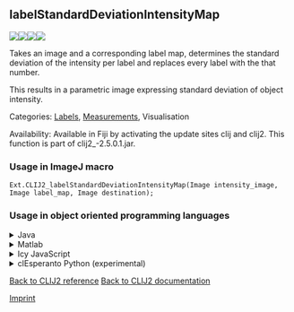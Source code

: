 ## labelStandardDeviationIntensityMap
<img src="images/mini_empty_logo.png"/><img src="images/mini_empty_logo.png"/><img src="images/mini_clijx_logo.png"/><img src="images/mini_cle_logo.png"/>

Takes an image and a corresponding label map, determines the standard deviation of the intensity per label and replaces every label with the that number.

This results in a parametric image expressing standard deviation of object intensity.

Categories: [Labels](https://clij.github.io/clij2-docs/reference__label), [Measurements](https://clij.github.io/clij2-docs/reference__measurement), Visualisation

Availability: Available in Fiji by activating the update sites clij and clij2.
This function is part of clij2_-2.5.0.1.jar.

### Usage in ImageJ macro
```
Ext.CLIJ2_labelStandardDeviationIntensityMap(Image intensity_image, Image label_map, Image destination);
```


### Usage in object oriented programming languages



<details>

<summary>
Java
</summary>
<pre class="highlight">// init CLIJ and GPU
import net.haesleinhuepf.clij2.CLIJ2;
import net.haesleinhuepf.clij.clearcl.ClearCLBuffer;
CLIJ2 clij2 = CLIJ2.getInstance();

// get input parameters
ClearCLBuffer intensity_image = clij2.push(intensity_imageImagePlus);
ClearCLBuffer label_map = clij2.push(label_mapImagePlus);
destination = clij2.create(intensity_image);
</pre>

<pre class="highlight">
// Execute operation on GPU
clij2.labelStandardDeviationIntensityMap(intensity_image, label_map, destination);
</pre>

<pre class="highlight">
// show result
destinationImagePlus = clij2.pull(destination);
destinationImagePlus.show();

// cleanup memory on GPU
clij2.release(intensity_image);
clij2.release(label_map);
clij2.release(destination);
</pre>

</details>



<details>

<summary>
Matlab
</summary>
<pre class="highlight">% init CLIJ and GPU
clij2 = init_clatlab();

% get input parameters
intensity_image = clij2.pushMat(intensity_image_matrix);
label_map = clij2.pushMat(label_map_matrix);
destination = clij2.create(intensity_image);
</pre>

<pre class="highlight">
% Execute operation on GPU
clij2.labelStandardDeviationIntensityMap(intensity_image, label_map, destination);
</pre>

<pre class="highlight">
% show result
destination = clij2.pullMat(destination)

% cleanup memory on GPU
clij2.release(intensity_image);
clij2.release(label_map);
clij2.release(destination);
</pre>

</details>



<details>

<summary>
Icy JavaScript
</summary>
<pre class="highlight">// init CLIJ and GPU
importClass(net.haesleinhuepf.clicy.CLICY);
importClass(Packages.icy.main.Icy);

clij2 = CLICY.getInstance();

// get input parameters
intensity_image_sequence = getSequence();
intensity_image = clij2.pushSequence(intensity_image_sequence);
label_map_sequence = getSequence();
label_map = clij2.pushSequence(label_map_sequence);
destination = clij2.create(intensity_image);
</pre>

<pre class="highlight">
// Execute operation on GPU
clij2.labelStandardDeviationIntensityMap(intensity_image, label_map, destination);
</pre>

<pre class="highlight">
// show result
destination_sequence = clij2.pullSequence(destination)
Icy.addSequence(destination_sequence);
// cleanup memory on GPU
clij2.release(intensity_image);
clij2.release(label_map);
clij2.release(destination);
</pre>

</details>



<details>

<summary>
clEsperanto Python (experimental)
</summary>
<pre class="highlight">import pyclesperanto_prototype as cle

cle.label_standard_deviation_intensity_map(intensity_image, label_map, destination)

</pre>



</details>



[Back to CLIJ2 reference](https://clij.github.io/clij2-docs/reference)
[Back to CLIJ2 documentation](https://clij.github.io/clij2-docs)

[Imprint](https://clij.github.io/imprint)
